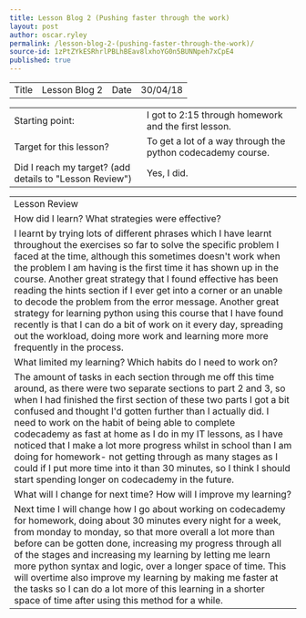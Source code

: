```yaml
---
title: Lesson Blog 2 (Pushing faster through the work)
layout: post
author: oscar.ryley
permalink: /lesson-blog-2-(pushing-faster-through-the-work)/
source-id: 1zPtZYkESRhrlPBLhBEav8lxhoYG0n5BUNNpeh7xCpE4
published: true
---
```

<table>
  <tr>
    <td>Title</td>
    <td>Lesson Blog 2</td>
    <td>Date</td>
    <td>30/04/18</td>
  </tr>
</table>


<table>
  <tr>
    <td>Starting point:</td>
    <td>I got to 2:15 through homework and the first lesson.</td>
  </tr>
  <tr>
    <td>Target for this lesson?</td>
    <td>To get a lot of a way through the python codecademy course. </td>
  </tr>
  <tr>
    <td>Did I reach my target? 
(add details to "Lesson Review")</td>
    <td> Yes, I did.</td>
  </tr>
</table>


<table>
  <tr>
    <td>Lesson Review</td>
  </tr>
  <tr>
    <td>How did I learn? What strategies were effective? </td>
  </tr>
  <tr>
    <td>I learnt by trying lots of different phrases which I have learnt throughout the exercises so far to solve the specific problem I faced at the time, although this sometimes doesn't work when the problem I am having is the first time it has shown up in the course. Another great strategy that I found effective has been reading  the hints section if I ever get into a corner or an unable to decode the problem from the error message. Another great strategy for learning python using this course that I have found recently is that I can do a bit of work on it every day, spreading out the workload, doing more work and learning more more frequently in the process.</td>
  </tr>
  <tr>
    <td>What limited my learning? Which habits do I need to work on? </td>
  </tr>
  <tr>
    <td>The amount of tasks in each section through me off this time around, as there were two separate sections to part 2 and 3, so when I had finished the first section of these two parts I got a bit confused and thought I'd gotten further than I actually did. I need to work on the habit of being able to complete codecademy as fast at home as I do in my IT lessons, as I have noticed that I make a lot more progress whilst in school than I am doing for homework- not getting through as many stages as I could if I put more time into it than 30 minutes, so I think I should start spending longer on codecademy in the future.</td>
  </tr>
  <tr>
    <td>What will I change for next time? How will I improve my learning?</td>
  </tr>
  <tr>
    <td>Next time I will change how I go about working on codecademy for homework, doing about 30 minutes every night for a week, from monday to monday, so that more overall a lot more than before can be gotten done, increasing my progress through all of the stages and increasing my learning by letting me learn more python syntax and logic, over a longer space of time. This will overtime also improve my learning by making me faster at the tasks so I can do a lot more of this learning in a shorter space of time after using this method for a while.</td>
  </tr>
</table>


